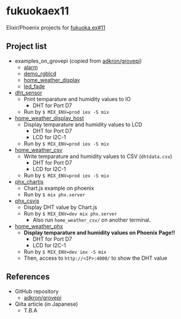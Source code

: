 # fukuokaex11

Elixir/Phoenix projects for [fukuoka.ex#11](https://fukuokaex.connpass.com/event/87241/)

## Project list

+ examples_on_grovepi (copied from [adkron/grovepi](https://github.com/adkron/grovepi))
  - [alarm](./examples_on_grovepi/alarm)
  - [demo_rgblcd](./examples_on_grovepi/demo_rgblcd)
  - [home_weather_display](./examples_on_grovepi/home_weather_display)
  - [led_fade](./examples_on_grovepi/led_fade)
+ [dht_sensor](./dht_sensor)
  - Print temparature and humidity values to IO
    - DHT for Port D7
  - Run by `$ MIX_ENV=prod iex -S mix`
+ [home_weather_display_host](./home_weather_display_host)
  - Display temparature and humidity values to LCD
    - DHT for Port D7
    - LCD for I2C-1
  - Run by `$ MIX_ENV=prod iex -S mix`
+ [home_weather_csv](./home_weather_csv)
  - Write temparature and humidity values to CSV (`dhtdata.csv`)
    - DHT for Port D7
    - LCD for I2C-1
  - Run by `$ MIX_ENV=prod iex -S mix`
+ [phx_chartjs](./phx_chartjs)
  - Chart.js example on phoenix
  - Run by `$ mix phx.server`
+ [phx_csvjs](./phx_csvjs)
  - Display DHT value by Chart.js
  - Run by `$ MIX_ENV=dev mix phx.server`
    - Also run `home_weather_csv/` on another terminal.
+ [home_weather_phx](./home_weather_phx)
  - **Display temparature and humidity values on Phoenix Page!!**
    - DHT for Port D7
    - LCD for I2C-1
  - Run by `$ MIX_ENV=dev iex -S mix`
  - Then, access to `http://<IP>:4000/` to show the DHT value



## References

- GitHub repository
  - [adkron/grovepi](https://github.com/adkron/grovepi)
- Qiita article (in Japanese)
  - T.B.A

